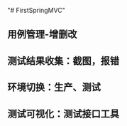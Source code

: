 "# FirstSpringMVC" 

<!DOCTYPE html>
<html lang="en">
<head>
    <meta charset="UTF-8">
    <title>计划完成测试系统功能</title>
</head>
<body>
<h2>用例管理-增删改</h2>
<h2>测试结果收集：截图，报错</h2>
<h2>环境切换：生产、测试</h2>
<h2>测试可视化：测试接口工具</h2>
</body>
</html>
